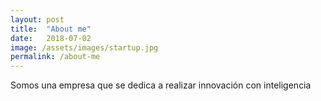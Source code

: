 ```yaml
---
layout: post
title:  "About me"
date:   2018-07-02 
image: /assets/images/startup.jpg
permalink: /about-me
---
```

Somos una empresa que se dedica a realizar innovación con inteligencia